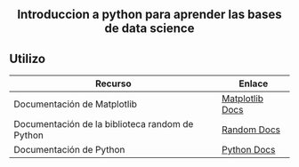 <h2 align = center>Introduccion a python para aprender las bases de data science <h2>

## **Utilizo**

| Recurso                                    | Enlace                                           |
| ------------------------------------------ | ------------------------------------------------- |
| Documentación de Matplotlib                | [Matplotlib Docs](https://matplotlib.org/stable/users/index.html) |
| Documentación de la biblioteca random de Python | [Random Docs](https://docs.python.org/3/library/random.html) |
| Documentación de Python                    | [Python Docs](https://docs.python.org/3/)           |

